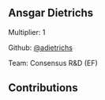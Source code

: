 
## Ansgar Dietrichs
Multiplier: 1

Github: [@adietrichs](https://github.com/adietrichs)

Team: Consensus R&D (EF)

## Contributions
